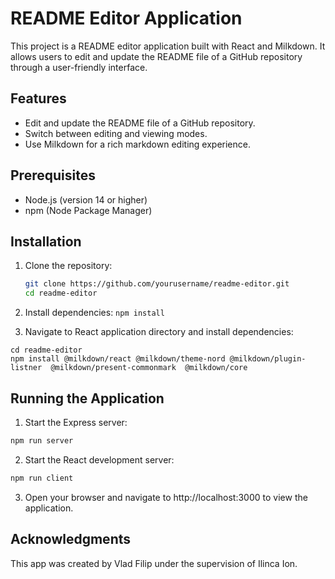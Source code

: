 # README Editor Application
 
This project is a README editor application built with React and Milkdown. It allows users to edit and update the README file of a GitHub repository through a user-friendly interface.
 
## Features
 
- Edit and update the README file of a GitHub repository.
- Switch between editing and viewing modes.
- Use Milkdown for a rich markdown editing experience.
 
## Prerequisites
 
- Node.js (version 14 or higher)
- npm (Node Package Manager)
 
## Installation
 
1. Clone the repository:
 
   ```sh
   git clone https://github.com/yourusername/readme-editor.git
   cd readme-editor

2. Install dependencies:
`npm install`

3. Navigate to React application directory and install dependencies:
```
cd readme-editor
npm install @milkdown/react @milkdown/theme-nord @milkdown/plugin-listner  @milkdown/present-commonmark  @milkdown/core
```

## Running the Application

1. Start the Express server:
```sh
npm run server
```

2. Start the React development server:
```sh
npm run client
```

3. Open your browser and navigate to http://localhost:3000 to view the application.

## Acknowledgments

This app was created by Vlad Filip under the supervision of Ilinca Ion.
